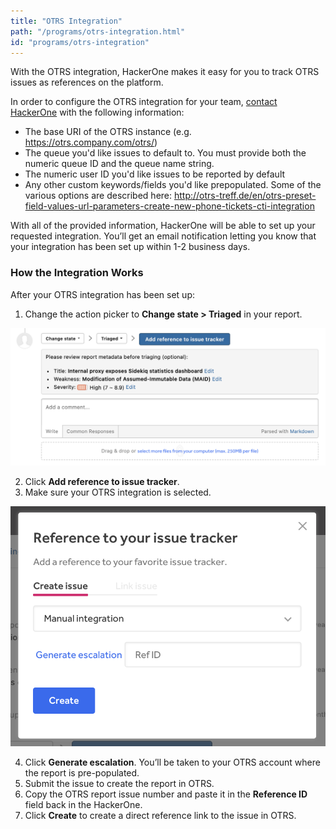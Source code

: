 ```yaml
---
title: "OTRS Integration"
path: "/programs/otrs-integration.html"
id: "programs/otrs-integration"
---
```


With the OTRS integration, HackerOne makes it easy for you to track OTRS issues as references on the platform.

In order to configure the OTRS integration for your team, [contact HackerOne](https://support.hackerone.com/hc/en-us/requests/new) with the following information:   

- The base URI of the OTRS instance (e.g. https://otrs.company.com/otrs/)
- The queue you'd like issues to default to. You must provide both the numeric queue ID and the queue name string.
- The numeric user ID you'd like issues to be reported by default
- Any other custom keywords/fields you'd like prepopulated. Some of the various options are described here: http://otrs-treff.de/en/otrs-preset-field-values-url-parameters-create-new-phone-tickets-cti-integration

With all of the provided information, HackerOne will be able to set up your requested integration. You’ll get an email notification letting you know that your integration has been set up within 1-2 business days.

### How the Integration Works
After your OTRS integration has been set up:
1. Change the action picker to **Change state > Triaged** in your report.

![integrations](./images/add-integration-reference.png)

2. Click **Add reference to issue tracker**.
3. Make sure your OTRS integration is selected.

![integration](./images/issue-tracker-reference.png)

4. Click **Generate escalation**. You’ll be taken to your OTRS account where the report is pre-populated.
3. Submit the issue to create the report in OTRS.
4. Copy the OTRS report issue number and paste it in the **Reference ID** field back in the HackerOne.
5. Click **Create** to create a direct reference link to the issue in OTRS.
